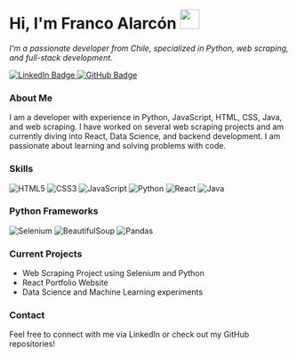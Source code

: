<h1>Hi, I'm Franco Alarcón <img src="https://media.giphy.com/media/hvRJCLFzcasrR4ia7z/giphy.gif" width="35"></h1>

<p>
  <em>I'm a passionate developer from Chile, specialized in Python, web scraping, and full-stack development.</em>
</p>

<p>
  <a href="https://www.linkedin.com/in/franco-alarcón/" target="_blank">
    <img src="https://img.shields.io/badge/LinkedIn-Follow-blue?style=social&logo=linkedin" alt="LinkedIn Badge"/>
  </a>
  <a href="https://github.com/FrancoAlarcon" target="_blank">
    <img src="https://img.shields.io/badge/GitHub-Follow-black?style=social&logo=github" alt="GitHub Badge"/>
  </a>
</p>

<h3>About Me</h3>

<p>
  I am a developer with experience in Python, JavaScript, HTML, CSS, Java, and web scraping. I have worked on several web scraping projects and am currently diving into React, Data Science, and backend development. I am passionate about learning and solving problems with code.
</p>

<h3>Skills</h3>
<p>
  <img src="https://img.shields.io/badge/HTML5-000000?style=flat&logo=html5" alt="HTML5"/>
  <img src="https://img.shields.io/badge/CSS3-000000?style=flat&logo=css3" alt="CSS3"/>
  <img src="https://img.shields.io/badge/JavaScript-000000?style=flat&logo=javascript" alt="JavaScript"/>
  <img src="https://img.shields.io/badge/Python-000000?style=flat&logo=python" alt="Python"/>
  <img src="https://img.shields.io/badge/React-000000?style=flat&logo=react" alt="React"/>
  <img src="https://img.shields.io/badge/Java-000000?style=flat&logo=java" alt="Java"/>
</p>

<h3>Python Frameworks</h3>
<p>
  <img src="https://img.shields.io/badge/Selenium-000000?style=flat&logo=selenium" alt="Selenium"/>
  <img src="https://img.shields.io/badge/BeautifulSoup-000000?style=flat&logo=python" alt="BeautifulSoup"/>
  <img src="https://img.shields.io/badge/Pandas-000000?style=flat&logo=pandas" alt="Pandas"/>
</p>

<h3>Current Projects</h3>

<p>
  <ul>
    <li>Web Scraping Project using Selenium and Python</li>
    <li>React Portfolio Website</li>
    <li>Data Science and Machine Learning experiments</li>
  </ul>
</p>

<h3>Contact</h3>
<p>
  Feel free to connect with me via LinkedIn or check out my GitHub repositories!
</p>
